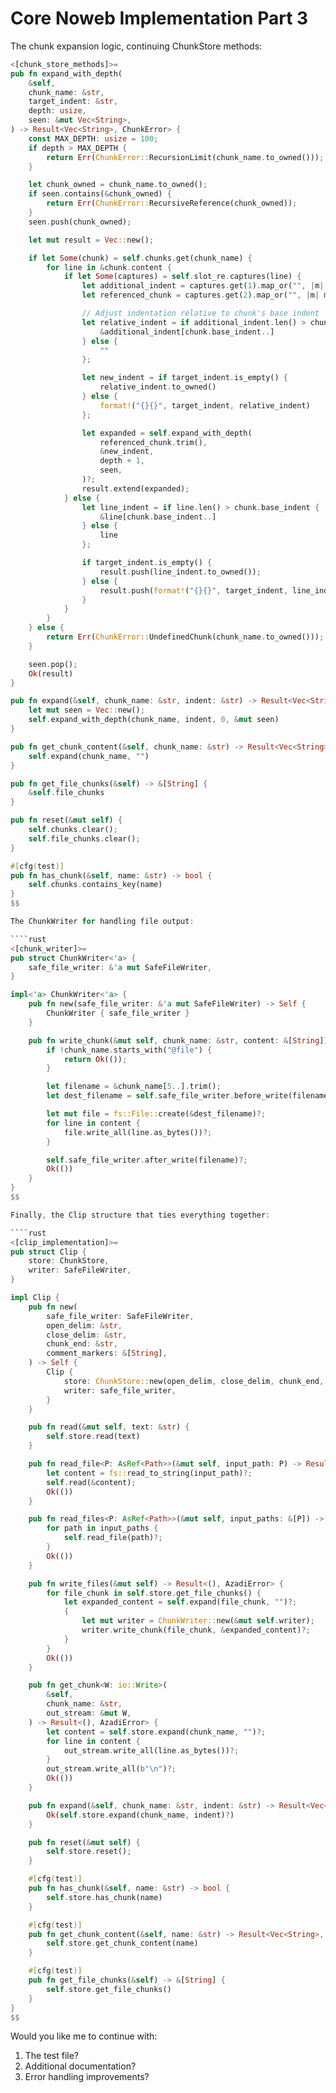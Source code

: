 # Core Noweb Implementation Part 3

The chunk expansion logic, continuing ChunkStore methods:

````rust
<[chunk_store_methods]>=
pub fn expand_with_depth(
    &self,
    chunk_name: &str,
    target_indent: &str,
    depth: usize,
    seen: &mut Vec<String>,
) -> Result<Vec<String>, ChunkError> {
    const MAX_DEPTH: usize = 100;
    if depth > MAX_DEPTH {
        return Err(ChunkError::RecursionLimit(chunk_name.to_owned()));
    }

    let chunk_owned = chunk_name.to_owned();
    if seen.contains(&chunk_owned) {
        return Err(ChunkError::RecursiveReference(chunk_owned));
    }
    seen.push(chunk_owned);

    let mut result = Vec::new();

    if let Some(chunk) = self.chunks.get(chunk_name) {
        for line in &chunk.content {
            if let Some(captures) = self.slot_re.captures(line) {
                let additional_indent = captures.get(1).map_or("", |m| m.as_str());
                let referenced_chunk = captures.get(2).map_or("", |m| m.as_str());

                // Adjust indentation relative to chunk's base indent
                let relative_indent = if additional_indent.len() > chunk.base_indent {
                    &additional_indent[chunk.base_indent..]
                } else {
                    ""
                };

                let new_indent = if target_indent.is_empty() {
                    relative_indent.to_owned()
                } else {
                    format!("{}{}", target_indent, relative_indent)
                };

                let expanded = self.expand_with_depth(
                    referenced_chunk.trim(),
                    &new_indent,
                    depth + 1,
                    seen,
                )?;
                result.extend(expanded);
            } else {
                let line_indent = if line.len() > chunk.base_indent {
                    &line[chunk.base_indent..]
                } else {
                    line
                };

                if target_indent.is_empty() {
                    result.push(line_indent.to_owned());
                } else {
                    result.push(format!("{}{}", target_indent, line_indent));
                }
            }
        }
    } else {
        return Err(ChunkError::UndefinedChunk(chunk_name.to_owned()));
    }

    seen.pop();
    Ok(result)
}

pub fn expand(&self, chunk_name: &str, indent: &str) -> Result<Vec<String>, ChunkError> {
    let mut seen = Vec::new();
    self.expand_with_depth(chunk_name, indent, 0, &mut seen)
}

pub fn get_chunk_content(&self, chunk_name: &str) -> Result<Vec<String>, ChunkError> {
    self.expand(chunk_name, "")
}

pub fn get_file_chunks(&self) -> &[String] {
    &self.file_chunks
}

pub fn reset(&mut self) {
    self.chunks.clear();
    self.file_chunks.clear();
}

#[cfg(test)]
pub fn has_chunk(&self, name: &str) -> bool {
    self.chunks.contains_key(name)
}
$$

The ChunkWriter for handling file output:

````rust
<[chunk_writer]>=
pub struct ChunkWriter<'a> {
    safe_file_writer: &'a mut SafeFileWriter,
}

impl<'a> ChunkWriter<'a> {
    pub fn new(safe_file_writer: &'a mut SafeFileWriter) -> Self {
        ChunkWriter { safe_file_writer }
    }

    pub fn write_chunk(&mut self, chunk_name: &str, content: &[String]) -> Result<(), AzadiError> {
        if !chunk_name.starts_with("@file") {
            return Ok(());
        }

        let filename = &chunk_name[5..].trim();
        let dest_filename = self.safe_file_writer.before_write(filename)?;

        let mut file = fs::File::create(&dest_filename)?;
        for line in content {
            file.write_all(line.as_bytes())?;
        }

        self.safe_file_writer.after_write(filename)?;
        Ok(())
    }
}
$$

Finally, the Clip structure that ties everything together:

````rust
<[clip_implementation]>=
pub struct Clip {
    store: ChunkStore,
    writer: SafeFileWriter,
}

impl Clip {
    pub fn new(
        safe_file_writer: SafeFileWriter,
        open_delim: &str,
        close_delim: &str,
        chunk_end: &str,
        comment_markers: &[String],
    ) -> Self {
        Clip {
            store: ChunkStore::new(open_delim, close_delim, chunk_end, comment_markers),
            writer: safe_file_writer,
        }
    }

    pub fn read(&mut self, text: &str) {
        self.store.read(text)
    }

    pub fn read_file<P: AsRef<Path>>(&mut self, input_path: P) -> Result<(), AzadiError> {
        let content = fs::read_to_string(input_path)?;
        self.read(&content);
        Ok(())
    }

    pub fn read_files<P: AsRef<Path>>(&mut self, input_paths: &[P]) -> Result<(), ChunkError> {
        for path in input_paths {
            self.read_file(path)?;
        }
        Ok(())
    }

    pub fn write_files(&mut self) -> Result<(), AzadiError> {
        for file_chunk in self.store.get_file_chunks() {
            let expanded_content = self.expand(file_chunk, "")?;
            {
                let mut writer = ChunkWriter::new(&mut self.writer);
                writer.write_chunk(file_chunk, &expanded_content)?;
            }
        }
        Ok(())
    }

    pub fn get_chunk<W: io::Write>(
        &self,
        chunk_name: &str,
        out_stream: &mut W,
    ) -> Result<(), AzadiError> {
        let content = self.store.expand(chunk_name, "")?;
        for line in content {
            out_stream.write_all(line.as_bytes())?;
        }
        out_stream.write_all(b"\n")?;
        Ok(())
    }

    pub fn expand(&self, chunk_name: &str, indent: &str) -> Result<Vec<String>, AzadiError> {
        Ok(self.store.expand(chunk_name, indent)?)
    }

    pub fn reset(&mut self) {
        self.store.reset();
    }

    #[cfg(test)]
    pub fn has_chunk(&self, name: &str) -> bool {
        self.store.has_chunk(name)
    }

    #[cfg(test)]
    pub fn get_chunk_content(&self, name: &str) -> Result<Vec<String>, ChunkError> {
        self.store.get_chunk_content(name)
    }

    #[cfg(test)]
    pub fn get_file_chunks(&self) -> &[String] {
        self.store.get_file_chunks()
    }
}
$$
````

Would you like me to continue with:
1. The test file?
2. Additional documentation?
3. Error handling improvements?